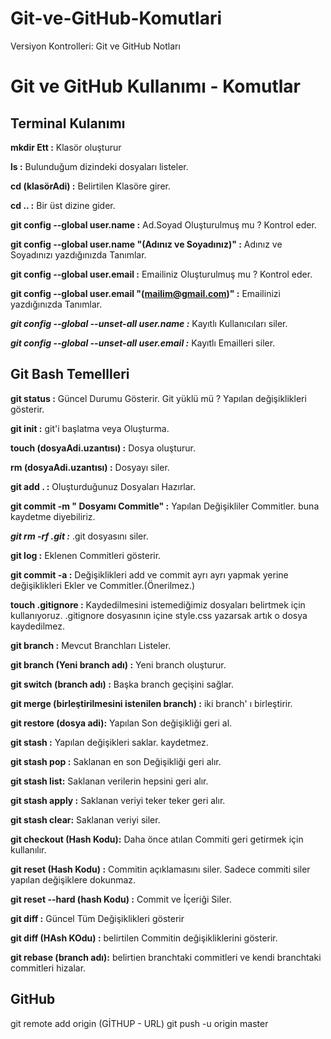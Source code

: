 # Git-ve-GitHub-Komutlari

Versiyon Kontrolleri: Git ve GitHub Notları


# Git ve GitHub Kullanımı - Komutlar

## Terminal Kulanımı

**mkdir Ett :** Klasör oluşturur

**ls :** Bulunduğum dizindeki dosyaları listeler.

**cd (klasörAdi) :** Belirtilen Klasöre girer.

**cd .. :** Bir üst dizine gider.

**git config --global user.name :** Ad.Soyad Oluşturulmuş mu ? Kontrol eder.

**git config --global user.name "(Adınız ve Soyadınız)" :** Adınız ve Soyadınızı yazdığınızda Tanımlar.

**git config --global user.email :** Emailiniz Oluşturulmuş mu ? Kontrol eder.

**git config --global user.email "(mailim@gmail.com)" :** Emailinizi yazdığınızda Tanımlar.

**_git config --global --unset-all user.name :_** Kayıtlı Kullanıcıları siler.

**_git config --global --unset-all user.email :_** Kayıtlı Emailleri siler.




## Git Bash Temellleri

**git status :** Güncel Durumu Gösterir. Git yüklü mü ? Yapılan değişiklikleri gösterir.

**git init :** git'i başlatma veya Oluşturma.

**touch (dosyaAdi.uzantısı) :** Dosya oluşturur.

**rm (dosyaAdi.uzantısı) :** Dosyayı siler.

**git add . :** Oluşturduğunuz Dosyaları Hazırlar.

**git commit -m " Dosyamı Commitle" :** Yapılan Değişikliler Commitler. buna kaydetme diyebiliriz.

**_git rm -rf .git :_** .git dosyasını siler.



**git log :** Eklenen Commitleri gösterir.

**git commit -a :** Değişiklikleri add ve commit ayrı ayrı yapmak yerine değişiklikleri Ekler ve Commitler.(Önerilmez.)

**touch .gitignore :** Kaydedilmesini istemediğimiz dosyaları belirtmek için kullanıyoruz. .gitignore dosyasının içine style.css yazarsak artık o dosya kaydedilmez.

**git branch :** Mevcut Branchları Listeler.

**git branch (Yeni branch adı) :** Yeni branch oluşturur.

**git switch (branch adı) :** Başka branch geçişini sağlar.

**git merge (birleştirilmesini istenilen branch) :** iki branch' ı birleştirir.

**git restore (dosya adi):** Yapılan Son değişikliği geri al.

**git stash :** Yapılan değişikleri saklar. kaydetmez.

**git stash pop :** Saklanan en son Değişikliği geri alır.

**git stash list:** Saklanan verilerin hepsini geri alır.

**git stash apply :** Saklanan veriyi teker teker geri alır.

**git stash clear:** Saklanan veriyi siler.

**git checkout (Hash Kodu):** Daha önce atılan Commiti geri getirmek için kullanılır.

**git reset (Hash Kodu) :** Commitin açıklamasını siler. Sadece commiti siler yapılan değişiklere dokunmaz.

**git reset --hard (hash Kodu) :** Commit ve İçeriği Siler.

**git diff :** Güncel Tüm Değişiklikleri gösterir

**git diff (HAsh KOdu) :** belirtilen Commitin değişikliklerini gösterir.

**git rebase (branch adı):** belirtien  branchtaki commitleri ve kendi branchtaki commitleri hizalar.


## GitHub

git remote add origin (GİTHUP - URL)
git push -u origin master


